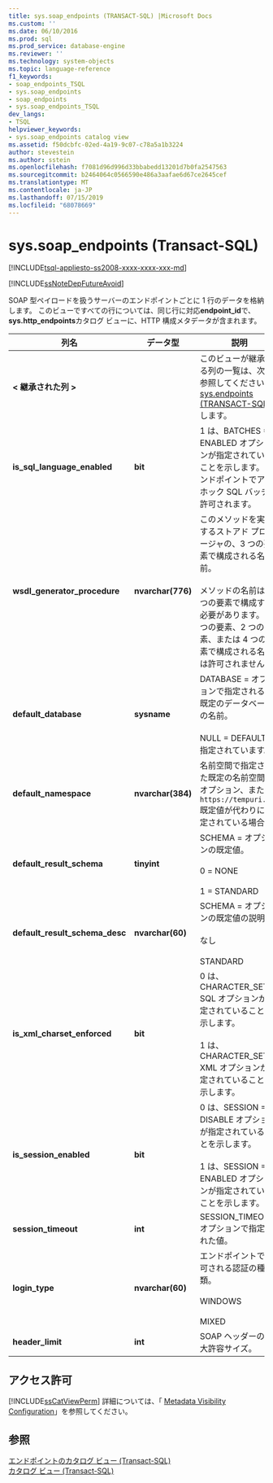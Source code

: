```yaml
---
title: sys.soap_endpoints (TRANSACT-SQL) |Microsoft Docs
ms.custom: ''
ms.date: 06/10/2016
ms.prod: sql
ms.prod_service: database-engine
ms.reviewer: ''
ms.technology: system-objects
ms.topic: language-reference
f1_keywords:
- soap_endpoints_TSQL
- sys.soap_endpoints
- soap_endpoints
- sys.soap_endpoints_TSQL
dev_langs:
- TSQL
helpviewer_keywords:
- sys.soap_endpoints catalog view
ms.assetid: f50dcbfc-02ed-4a19-9c07-c78a5a1b3224
author: stevestein
ms.author: sstein
ms.openlocfilehash: f7081d96d996d33bbabedd13201d7b0fa2547563
ms.sourcegitcommit: b2464064c0566590e486a3aafae6d67ce2645cef
ms.translationtype: MT
ms.contentlocale: ja-JP
ms.lasthandoff: 07/15/2019
ms.locfileid: "68078669"
---
```

# <a name="syssoapendpoints-transact-sql"></a>sys.soap_endpoints (Transact-SQL)
[!INCLUDE[tsql-appliesto-ss2008-xxxx-xxxx-xxx-md](../../includes/tsql-appliesto-ss2008-xxxx-xxxx-xxx-md.md)]

  [!INCLUDE[ssNoteDepFutureAvoid](../../includes/ssnotedepfutureavoid-md.md)]  
  
 SOAP 型ペイロードを扱うサーバーのエンドポイントごとに 1 行のデータを格納します。 このビューですべての行については、同じ行に対応**endpoint_id**で、 **sys.http_endpoints**カタログ ビューに、HTTP 構成メタデータが含まれます。  
  
 
|列名|データ型|説明|  
|-----------------|---------------|-----------------|  
|**< 継承された列 >**||このビューが継承する列の一覧は、次を参照してください。 [sys.endpoints &#40;TRANSACT-SQL&#41;](../../relational-databases/system-catalog-views/sys-endpoints-transact-sql.md)します。|  
|**is_sql_language_enabled**|**bit**|1 は、BATCHES = ENABLED オプションが指定されていることを示します。エンドポイントでアドホック SQL バッチが許可されます。|  
|**wsdl_generator_procedure**|**nvarchar(776)**|このメソッドを実装するストアド プロシージャの、3 つの要素で構成される名前。<br /><br /> メソッドの名前は、3 つの要素で構成する必要があります。 1 つの要素、2 つの要素、または 4 つの要素で構成される名前は許可されません。|  
|**default_database**|**sysname**|DATABASE = オプションで指定される、既定のデータベースの名前。<br /><br /> NULL = DEFAULT が指定されています。|  
|**default_namespace**|**nvarchar(384)**|名前空間で指定された既定の名前空間 = オプション、または`https://tempuri.org`既定値が代わりに指定されている場合。|  
|**default_result_schema**|**tinyint**|SCHEMA = オプションの既定値。<br /><br /> 0 = NONE<br /><br /> 1 = STANDARD|  
|**default_result_schema_desc**|**nvarchar(60)**|SCHEMA = オプションの既定値の説明。<br /><br /> なし<br /><br /> STANDARD|  
|**is_xml_charset_enforced**|**bit**|0 は、CHARACTER_SET = SQL オプションが指定されていることを示します。<br /><br /> 1 は、CHARACTER_SET = XML オプションが指定されていることを示します。|  
|**is_session_enabled**|**bit**|0 は、SESSION = DISABLE オプションが指定されていることを示します。<br /><br /> 1 は、SESSION = ENABLED オプションが指定されていることを示します。|  
|**session_timeout**|**int**|SESSION_TIMEOUT オプションで指定された値。|  
|**login_type**|**nvarchar(60)**|エンドポイントで許可される認証の種類。<br /><br /> WINDOWS<br /><br /> MIXED|  
|**header_limit**|**int**|SOAP ヘッダーの最大許容サイズ。|  
  
## <a name="permissions"></a>アクセス許可  
 [!INCLUDE[ssCatViewPerm](../../includes/sscatviewperm-md.md)] 詳細については、「 [Metadata Visibility Configuration](../../relational-databases/security/metadata-visibility-configuration.md)」を参照してください。  
  
## <a name="see-also"></a>参照  
 [エンドポイントのカタログ ビュー &#40;Transact-SQL&#41;](../../relational-databases/system-catalog-views/endpoints-catalog-views-transact-sql.md)   
 [カタログ ビュー &#40;Transact-SQL&#41;](../../relational-databases/system-catalog-views/catalog-views-transact-sql.md)  
  
  
